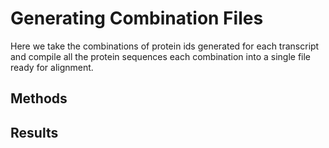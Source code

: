 # Generating Combination Files
Here we take the combinations of protein ids generated for each transcript
and compile all the protein sequences each combination into a single file
ready for alignment.

## Methods

## Results
